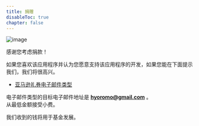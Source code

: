 ```yaml
---
title: 捐赠
disableToc: true
chapter: false
---
```


![image](https://hyoromo.github.io/sound-game-training-android/img_congratulation.png)

感谢您考虑捐款！

如果您喜欢该应用程序并认为您愿意支持该应用程序的开发，如果您能在下面提示我们，我们将很高兴。

- [亚马逊礼券电子邮件类型](https://amzn.to/3dr0gIh)

电子邮件类型的目标电子邮件地址是 <b>hyoromo@gmail.com</b> 。<br>
从最低金额接受小费。

我们收到的钱将用于基金发展。